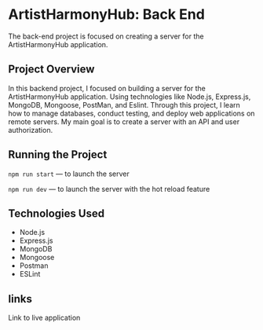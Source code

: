 # ArtistHarmonyHub: Back End
The back-end project is focused on creating a server for the ArtistHarmonyHub application.

## Project Overview 
 In this backend project, I focused on building a server for the ArtistHarmonyHub application. Using technologies like Node.js, Express.js, MongoDB, Mongoose, PostMan, and Eslint. Through this project, I learn how to manage databases, conduct testing, and deploy web applications on remote servers. My main goal is to create a server with an API and user authorization.
## Running the Project
`npm run start` — to launch the server 

`npm run dev` — to launch the server with the hot reload feature

## Technologies Used
- Node.js
- Express.js
- MongoDB
- Mongoose
- Postman
- ESLint

## links

Link to live application 
